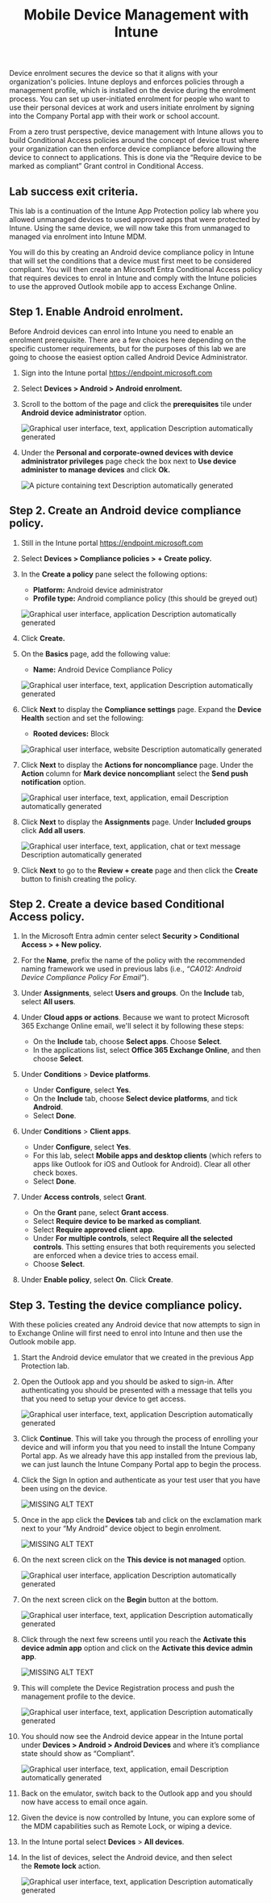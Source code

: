 ﻿---
id: intmdm
title: Mobile Device Management with Intune 
sidebar_label: Mobile Device Management
slug: /intmdm
---

Device enrolment secures the device so that it aligns with your organization's policies. Intune deploys and enforces policies through a management profile, which is installed on the device during the enrolment process. You can set up user-initiated enrolment for people who want to use their personal devices at work and users initiate enrolment by signing into the Company Portal app with their work or school account.

From a zero trust perspective, device management with Intune allows you to build Conditional Access policies around the concept of device trust where your organization can then enforce device compliance before allowing the device to connect to applications. This is done via the “Require device to be marked as compliant” Grant control in Conditional Access.

## Lab success exit criteria.

This lab is a continuation of the Intune App Protection policy lab where you allowed unmanaged devices to used approved apps that were protected by Intune. Using the same device, we will now take this from unmanaged to managed via enrolment into Intune MDM.

You will do this by creating an Android device compliance policy in Intune that will set the conditions that a device must first meet to be considered compliant. You will then create an Microsoft Entra Conditional Access policy that requires devices to enrol in Intune and comply with the Intune policies to use the approved Outlook mobile app to access Exchange Online.

## Step 1. Enable Android enrolment.

Before Android devices can enrol into Intune you need to enable an enrolment prerequisite. There are a few choices here depending on the specific customer requirements, but for the purposes of this lab we are going to choose the easiest option called Android Device Administrator. 

1. Sign into the Intune portal <https://endpoint.microsoft.com>
1. Select **Devices > Android > Android enrolment.**
1. Scroll to the bottom of the page and click the **prerequisites** tile under **Android device administrator** option.

   ![Graphical user interface, text, application Description automatically generated](img/intmdm.001.png)

1. Under the **Personal and corporate-owned devices with device administrator privileges** page check the box next to **Use device administer to manage devices** and click **Ok.**

   ![A picture containing text Description automatically generated](img/intmdm.002.png)

## Step 2. Create an Android device compliance policy.

1. Still in the Intune portal <https://endpoint.microsoft.com>
1. Select **Devices > Compliance policies > + Create policy.** 
1. In the **Create a policy** pane select the following options:
   - **Platform:** Android device administrator
   - **Profile type:** Android compliance policy (this should be greyed out)

   ![Graphical user interface, application Description automatically generated](img/intmdm.003.png)

1. Click **Create.**

1. On the **Basics** page, add the following value: 
   - **Name:** Android Device Compliance Policy

   ![Graphical user interface, text, application Description automatically generated](img/intmdm.004.png)

1. Click **Next** to display the **Compliance settings** page. Expand the **Device Health** section and set the following:

   - **Rooted devices:** Block

   ![Graphical user interface, website Description automatically generated](img/intmdm.005.png)

1. Click **Next** to display the **Actions for noncompliance** page. 
   Under the **Action** column for **Mark device noncompliant** select the **Send push notification** option.

   ![Graphical user interface, text, application, email Description automatically generated](img/intmdm.006.png)

1. Click **Next** to display the **Assignments** page. Under **Included groups** click **Add all users**.

   ![Graphical user interface, text, application, chat or text message Description automatically generated](img/intmdm.007.png)


1. Click **Next** to go to the **Review + create** page and then click the **Create** button to finish creating the policy.

## Step 2. Create a device based Conditional Access policy.

1. In the Microsoft Entra admin center select **Security > Conditional Access > + New policy.**
1. For the **Name**, prefix the name of the policy with the recommended naming framework we used in previous labs (i.e., *“CA012: Android Device Compliance Policy For Email”*).
1. Under **Assignments**, select **Users and groups**. On the **Include** tab, select **All users**.
1. Under **Cloud apps or actions**. Because we want to protect Microsoft 365 Exchange Online email, we'll select it by following these steps:
   - On the **Include** tab, choose **Select apps**. Choose **Select**.
   -  In the applications list, select **Office 365 Exchange Online**, and then choose **Select**.
1. Under **Conditions** > **Device platforms**.
   - Under **Configure**, select **Yes**.
   - On the **Include** tab, choose **Select device platforms**, and tick **Android**.
   - Select **Done**.
1. Under **Conditions** > **Client apps**.
   - Under **Configure**, select **Yes**.
   - For this lab, select **Mobile apps and desktop clients** (which refers to apps like Outlook for iOS and Outlook for Android). Clear all other check boxes.
   - Select **Done**.

1. Under **Access controls**, select **Grant**.
   - On the **Grant** pane, select **Grant access**.
   - Select **Require device to be marked as compliant**.
   - Select **Require approved client app**.
   - Under **For multiple controls**, select **Require all the selected controls**. This setting ensures that both requirements you selected are enforced when a device tries to access email.
   - Choose **Select**.
1. Under **Enable policy**, select **On**. Click **Create**.

## Step 3. Testing the device compliance policy.

With these policies created any Android device that now attempts to sign in to Exchange Online will first need to enrol into Intune and then use the Outlook mobile app. 

1. Start the Android device emulator that we created in the previous App Protection lab. 
1. Open the Outlook app and you should be asked to sign-in. After authenticating you should be presented with a message that tells you that you need to setup your device to get access.

   ![Graphical user interface, text, application Description automatically generated](img/intmdm.008.png)

1. Click **Continue**. This will take you through the process of enrolling your device and will inform you that you need to install the Intune Company Portal app. As we already have this app installed from the previous lab, we can just launch the Intune Company Portal app to begin the process.

1. Click the Sign In option and authenticate as your test user that you have been using on the device.

   ![MISSING ALT TEXT](img/intmdm.009.png)

1. Once in the app click the **Devices** tab and click on the exclamation mark next to your “My Android” device object to begin enrolment.

   ![MISSING ALT TEXT](img/intmdm.010.png)

1. On the next screen click on the **This device is not managed** option.

   ![Graphical user interface, application Description automatically generated](img/intmdm.011.png)

1. On the next screen click on the **Begin** button at the bottom.

   ![Graphical user interface, text, application Description automatically generated](img/intmdm.012.png)

1. Click through the next few screens until you reach the **Activate this device admin app** option and click on the **Activate this device admin app**.

   ![MISSING ALT TEXT](img/intmdm.013.png)

1. This will complete the Device Registration process and push the management profile to the device.

   ![Graphical user interface, text, application Description automatically generated](img/intmdm.014.png)

1. You should now see the Android device appear in the Intune portal under **Devices > Android > Android Devices** and where it’s compliance state should show as “Compliant”.

   ![Graphical user interface, text, application, email Description automatically generated](img/intmdm.015.png)

1. Back on the emulator, switch back to the Outlook app and you should now have access to email once again.

1. Given the device is now controlled by Intune, you can explore some of the MDM capabilities such as Remote Lock, or wiping a device.
1. In the Intune portal select **Devices** > **All devices**.
1. In the list of devices, select the Android device, and then select the **Remote lock** action.

   ![Graphical user interface, text, application Description automatically generated](img/intmdm.016.png)
